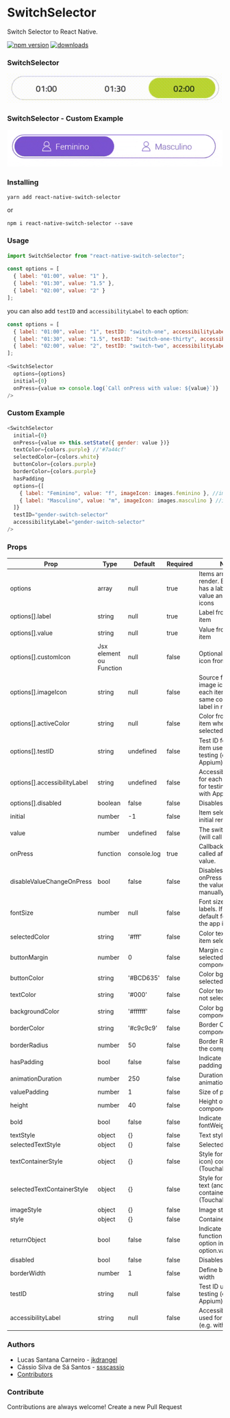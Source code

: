 # SwitchSelector

Switch Selector to React Native.

[![npm version](https://badge.fury.io/js/react-native-switch-selector.svg)](https://badge.fury.io/js/react-native-switch-selector)
[![downloads](https://img.shields.io/npm/dm/react-native-switch-selector.svg)](https://www.npmjs.com/package/react-native-switch-selector)

### SwitchSelector

![SwitchSelector](./assets/ex1.gif)

### SwitchSelector - Custom Example

![SwitchSelector](./assets/ex2.gif)

### Installing

```Shell
yarn add react-native-switch-selector
```

or

```Shell
npm i react-native-switch-selector --save
```

### Usage

```js
import SwitchSelector from "react-native-switch-selector";
```

```js
const options = [
  { label: "01:00", value: "1" },
  { label: "01:30", value: "1.5" },
  { label: "02:00", value: "2" }
];
```

you can also add `testID` and `accessibilityLabel` to each option:

```js
const options = [
  { label: "01:00", value: "1", testID: "switch-one", accessibilityLabel: "switch-one" },
  { label: "01:30", value: "1.5", testID: "switch-one-thirty", accessibilityLabel: "switch-one-thirty" },
  { label: "02:00", value: "2", testID: "switch-two", accessibilityLabel: "switch-two" }
];
```

```js
<SwitchSelector
  options={options}
  initial={0}
  onPress={value => console.log(`Call onPress with value: ${value}`)}
/>
```

### Custom Example

```js
<SwitchSelector
  initial={0}
  onPress={value => this.setState({ gender: value })}
  textColor={colors.purple} //'#7a44cf'
  selectedColor={colors.white}
  buttonColor={colors.purple}
  borderColor={colors.purple}
  hasPadding
  options={[
    { label: "Feminino", value: "f", imageIcon: images.feminino }, //images.feminino = require('./path_to/assets/img/feminino.png')
    { label: "Masculino", value: "m", imageIcon: images.masculino } //images.masculino = require('./path_to/assets/img/masculino.png')
  ]}
  testID="gender-switch-selector"
  accessibilityLabel="gender-switch-selector"
/>
```

### Props

| Prop                         | Type                    | Default     | Required | Note                                                                             |
| -------------------------    | ----------------------- | ----------- | -------- | -------------------------------------------------------------------------------- |
| options                      | array                   | null        | true     | Items array to render. Each item has a label and a value and optionals icons     |
| options[].label              | string                  | null        | true     | Label from each item                                                             |
| options[].value              | string                  | null        | true     | Value from each item                                                             |
| options[].customIcon         | Jsx element ou Function | null        | false    | Optional custom icon from each item                                              |
| options[].imageIcon          | string                  | null        | false    | Source from a image icon form each item. Has the same color then label in render |
| options[].activeColor        | string                  | null        | false    | Color from each item when is selected                                            |
| options[].testID             | string                  | undefined   | false    | Test ID for each item used for testing (e.g. with Appium)                        |
| options[].accessibilityLabel | string                  | undefined   | false    | Accessibility Label for each item used for testing (e.g. with Appium)            |
| options[].disabled           | boolean                 | false       | false    | Disables an item                                                                 |
| initial                      | number                  | -1          | false    | Item selected in initial render                                                  |
| value                        | number                  | undefined   | false    | The switch value (will call onPress)                                             |
| onPress                      | function                | console.log | true     | Callback function called after change value.                                     |
| disableValueChangeOnPress    | bool                    | false       | false    | Disables the onPress call when the value is manually changed                     |
| fontSize                     | number                  | null        | false    | Font size from labels. If null default fontSize of the app is used.              |
| selectedColor                | string                  | '#fff'      | false    | Color text of the item selected                                                  |
| buttonMargin                 | number                  | 0           | false    | Margin of the item selected to component                                         |
| buttonColor                  | string                  | '#BCD635'   | false    | Color bg of the item selected                                                    |
| textColor                    | string                  | '#000'      | false    | Color text of the not selecteds items                                            |
| backgroundColor              | string                  | '#ffffff'   | false    | Color bg of the component                                                        |
| borderColor                  | string                  | '#c9c9c9'   | false    | Border Color of the component                                                    |
| borderRadius                 | number                  | 50          | false    | Border Radius of the component                                                   |
| hasPadding                   | bool                    | false       | false    | Indicate if item has padding                                                     |
| animationDuration            | number                  | 250         | false    | Duration of the animation                                                        |
| valuePadding                 | number                  | 1           | false    | Size of padding                                                                  |
| height                       | number                  | 40          | false    | Height of component                                                              |
| bold                         | bool                    | false       | false    | Indicate if text has fontWeight bold                                             |
| textStyle                    | object                  | {}          | false    | Text style                                                                       |
| selectedTextStyle            | object                  | {}          | false    | Selected text style                                                              |
| textContainerStyle           | object                  | {}          | false    | Style for text (and icon) container (TouchableOpacity)                           |
| selectedTextContainerStyle   | object                  | {}          | false    | Style for selected text (and icon) container (TouchableOpacity)                  |
| imageStyle                   | object                  | {}          | false    | Image style                                                                      |
| style                        | object                  | {}          | false    | Container style                                                                  |
| returnObject                 | bool                    | false       | false    | Indicate if onPress function return an option instead of option.value            |
| disabled                     | bool                    | false       | false    | Disables the switch                                                              |
| borderWidth                  | number                  | 1           | false    | Define border width                                                              |
| testID                       | string                  | null        | false    | Test ID used for testing (e.g. with Appium)                                      |
| accessibilityLabel           | string                  | null        | false    | Accessibility Label used for testing (e.g. with Appium)                          |

### Authors

- Lucas Santana Carneiro - [jkdrangel](https://github.com/jkdrangel)
- Cássio Silva de Sá Santos - [ssscassio](https://github.com/ssscassio)
- [Contributors](https://github.com/jkdrangel/react-native-switch-selector/graphs/contributors)

### Contribute

Contributions are always welcome! Create a new Pull Request
